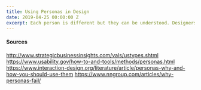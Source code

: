 ```yaml
---
title: Using Personas in Design
date: 2019-04-25 00:00:00 Z
excerpt: Each person is different but they can be understood. Designers use the same tools marketers to understand the user.
---
```


#### Sources
http://www.strategicbusinessinsights.com/vals/ustypes.shtml
https://www.usability.gov/how-to-and-tools/methods/personas.html
https://www.interaction-design.org/literature/article/personas-why-and-how-you-should-use-them
https://www.nngroup.com/articles/why-personas-fail/